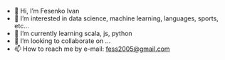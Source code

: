 - 👋 Hi, I’m Fesenko Ivan
- 👀 I’m interested in data science, machine learning, languages, sports, etc...
- 🌱 I’m currently learning scala, js, python
- 💞️ I’m looking to collaborate on ...
- 📫 How to reach me by e-mail: fess2005@gmail.com

<!---
FesenkoI/FesenkoI is a ✨ special ✨ repository because its `README.md` (this file) appears on your GitHub profile.
You can click the Preview link to take a look at your changes.
--->
